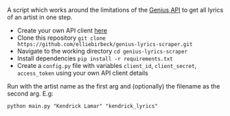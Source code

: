 A script which works around the limitations of the [Genius API](https://docs.genius.com) to get all lyrics of an artist in one step.

- Create your own API client [here](http://genius.com/api-clients)
- Clone this repository `git clone https://github.com/elliebirbeck/genius-lyrics-scraper.git`
- Navigate to the working directory `cd genius-lyrics-scraper`
- Install dependencies `pip install -r requirements.txt`
- Create a `config.py` file with variables `client_id`, `client_secret`, `access_token` using your own API client details 

Run with the artist name as the first arg and (optionally) the filename as the second arg. E.g:

`python main.py "Kendrick Lamar" "kendrick_lyrics"`
